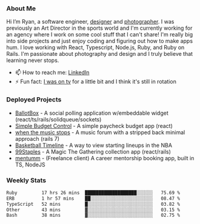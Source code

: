 ### About Me
Hi I’m Ryan, a software engineer, [designer](https://www.denvermullets.com/video) and [photographer](https://www.denvermullets.com/). I was previously an Art Director in the sports world and I'm currently working for an agency where I work on some cool stuff that I can't share! I'm really big into side projects and just enjoy coding and figuring out how to make apps hum. I love working with React, Typescript, Node.js, Ruby, and Ruby on Rails. I'm passionate about photography and design and I truly believe that learning never stops.

- 📫 How to reach me: [LinkedIn](https://www.linkedin.com/in/ryanvaznis)
- ⚡ Fun fact: [I was on tv](https://vimeo.com/381425882) for a little bit and I think it's still in rotation

### Deployed Projects
- [BallotBox](https://voteballotbox.com/) - A social polling application w/embeddable widget (react/ts/rails/solidqueue/sockets)
- [Simple Budget Control](https://simplebudgetcontrol.com/) - A simple paycheck budget app (react)
- [when the music stops](https://whenthemusicstops.net) - A music forum with a stripped back minimal approach (rails 7)
- [Basketball Timeline](https://basketball-timeline.com/?team=PHO&year=2023) - A way to view starting lineups in the NBA
- [99Staples](https://www.99staples.com/collections/denvermullets/9) - A Magic The Gathering collection app (react/rails)
- [mentumm](https://portal.mentumm.com/) - (Freelance client) A career mentorship booking app, built in TS, NodeJS

### Weekly Stats
<!--START_SECTION:waka-->

```txt
Ruby         17 hrs 26 mins  ███████████████████░░░░░░   75.69 %
ERB          1 hr 57 mins    ██░░░░░░░░░░░░░░░░░░░░░░░   08.47 %
TypeScript   52 mins         █░░░░░░░░░░░░░░░░░░░░░░░░   03.82 %
Other        43 mins         ▓░░░░░░░░░░░░░░░░░░░░░░░░   03.15 %
Bash         38 mins         ▓░░░░░░░░░░░░░░░░░░░░░░░░   02.75 %
```

<!--END_SECTION:waka-->
